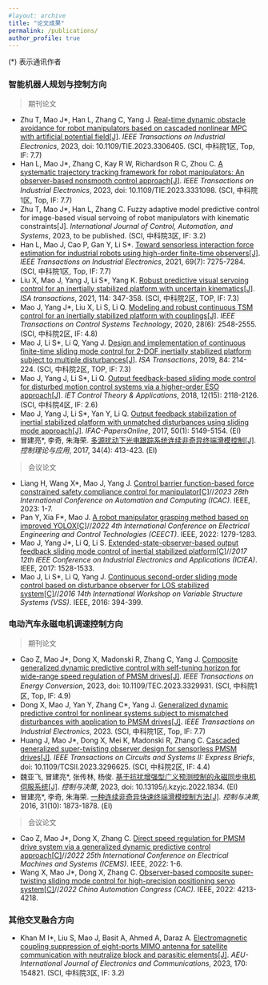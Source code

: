 ```yaml
---
#layout: archive
title: "论文成果"
permalink: /publications/
author_profile: true
---
```


(*) 表示通讯作者
### 智能机器人规划与控制方向
> 期刊论文

- Zhu T, Mao J\*, Han L, Zhang C, Yang J. [Real-time dynamic obstacle avoidance for robot manipulators based on cascaded nonlinear MPC with artificial potential field[J]](https://ieeexplore.ieee.org/abstract/document/10234133). *IEEE Transactions on Industrial Electronics*, 2023, doi: 10.1109/TIE.2023.3306405. (SCI, 中科院1区, Top, IF: 7.7)
- Han L, Mao J\*, Zhang C, Kay R W, Richardson R C, Zhou C. [A systematic trajectory tracking framework for robot manipulators: An observer-based nonsmooth control approach[J]](https://ieeexplore.ieee.org/document/10324401). *IEEE Transactions on Industrial Electronics*, 2023, doi: 10.1109/TIE.2023.3331098. (SCI, 中科院1区, Top, IF: 7.7)
- Zhu T, Mao J\*, Han L, Zhang C. Fuzzy adaptive model predictive control for image-based visual servoing of robot manipulators with kinematic constraints[J]. *International Journal of Control, Automation, and Systems*, 2023, to be published. (SCI, 中科院3区, IF: 3.2)
- Han L, Mao J, Cao P, Gan Y, Li S\*. [Toward sensorless interaction force estimation for industrial robots using high-order finite-time observers[J]](http://ieeexplore.ieee.org.shiep.vpn358.com/document/9484422). *IEEE Transactions on Industrial Electronics*, 2021, 69(7): 7275-7284. (SCI, 中科院1区, Top, IF: 7.7)
- Liu X, Mao J, Yang J, Li S\*, Yang K. [Robust predictive visual servoing control for an inertially stabilized platform with uncertain kinematics[J]](https://www.sciencedirect.com/science/article/pii/S0019057820305589). *ISA transactions*, 2021, 114: 347-358. (SCI, 中科院2区, TOP, IF: 7.3)
- Mao J, Yang J\*, Liu X, Li S, Li Q. [Modeling and robust continuous TSM control for an inertially stabilized platform with couplings[J]](https://ieeexplore.ieee.org/document/8811761). *IEEE Transactions on Control Systems Technology*, 2020, 28(6): 2548-2555. (SCI, 中科院2区, IF: 4.8)
- Mao J, Li S\*, Li Q, Yang J. [Design and implementation of continuous finite-time sliding mode control for 2-DOF inertially stabilized platform subject to multiple disturbances[J]](https://www.sciencedirect.com/science/article/pii/S0019057818303562). *ISA Transactions*, 2019, 84: 214-224. (SCI, 中科院2区, TOP, IF: 7.3)
- Mao J, Yang J, Li S\*, Li Q. [Output feedback-based sliding mode control for disturbed motion control systems via a higher-order ESO approach[J]](https://ietresearch.onlinelibrary.wiley.com/doi/epdf/10.1049/iet-cta.2018.5197). *IET Control Theory & Applications*, 2018, 12(15): 2118-2126. (SCI, 中科院4区, IF: 2.6)
- Mao J, Yang J, Li S\*, Yan Y, Li Q. [Output feedback stabilization of inertial stabilized platform with unmatched disturbances using sliding mode approach[J]](https://www.sciencedirect.com/science/article/pii/S240589631731234X). *IFAC-PapersOnline*, 2017, 50(1): 5149-5154. (EI)
- 冒建亮\*, 李奇, 朱海荣. [多源扰动下光电跟踪系统连续非奇异终端滑模控制[J]](http://jcta.alljournals.ac.cn/cta_cn/ch/reader/view_abstract.aspx?file_no=CCTA160726&flag=1). *控制理论与应用*, 2017, 34(4): 413-423. (EI)
<!-- 李双圻, 朱天启, 冒建亮\*. 基于动态轨迹预测控制的机械手臂运动目标捕捉策略[J]. *计算机仿真*, 2023.
周之剑, 任善荣, 冒建亮\*, 陈辉. 基于模糊自适应滑模动量观测器的机械臂外力矩估计[J], *制造业自动化*，2023.-->

> 会议论文

- Liang H, Wang X\*, Mao J, Yang J. [Control barrier function-based force constrained safety compliance control for manipulator[C]](https://ieeexplore.ieee.org/document/10275266)//*2023 28th International Conference on Automation and Computing (ICAC)*. IEEE, 2023: 1-7.
- Pan Y, Xia F\*, Mao J. [A robot manipulator grasping method based on improved YOLOX[C]](https://ieeexplore.ieee.org/document/10030260)//*2022 4th International Conference on Electrical Engineering and Control Technologies (CEECT)*. IEEE, 2022: 1279-1283.
- Mao J, Yang J\*, Li Q, Li S. [Extended-state-observer-based output feedback sliding mode control of inertial stabilized platform[C]](https://ieeexplore.ieee.org/document/8283081)//*2017 12th IEEE Conference on Industrial Electronics and Applications (ICIEA)*. IEEE, 2017: 1528-1533.
- Mao J, Li S\*, Li Q, Yang J. [Continuous second-order sliding mode control based on disturbance observer for LOS stabilized system[C]](https://ieeexplore.ieee.org/document/7506951)//*2016 14th International Workshop on Variable Structure Systems (VSS)*. IEEE, 2016: 394-399.

### 电动汽车永磁电机调速控制方向

> 期刊论文

- Cao Z, Mao J\*, Dong X, Madonski R, Zhang C, Yang J. [Composite generalized dynamic predictive control with self-tuning horizon for wide-range speed regulation of PMSM drives[J]](https://ieeexplore.ieee.org/document/10306308). *IEEE Transactions on Energy Conversion*, 2023, doi: 10.1109/TEC.2023.3329931. (SCI, 中科院1区, Top, IF: 4.9)
- Dong X, Mao J, Yan Y, Zhang C\*, Yang J. [Generalized dynamic predictive control for nonlinear systems subject to mismatched disturbances with application to PMSM drives[J]](https://ieeexplore.ieee.org/document/10049756). *IEEE Transactions on Industrial Electronics*, 2023. (SCI, 中科院1区, Top, IF: 7.7)
- Huang J, Mao J\*, Dong X, Mei K, Madonski R, Zhang C. [Cascaded generalized super-twisting observer design for sensorless PMSM drives[J]](https://ieeexplore.ieee.org/document/10185936). *IEEE Transactions on Circuits and Systems II: Express Briefs*, doi: 10.1109/TCSII.2023.3296625. (SCI, 中科院2区, IF: 4.4)
- 魏亚飞, 冒建亮\*, 张传林, 杨俊. [基于抗扰增强型广义预测控制的永磁同步电机伺服系统[J]](http://kzyjc.alljournals.cn/kzyjc/article/abstract/2022-1834). *控制与决策*, 2023, doi: 10.13195/j.kzyjc.2022.1834. (EI)
- 冒建亮\*, 李奇, 朱海荣. [一种连续非奇异快速终端滑模控制方法[J]](http://kzyjc.alljournals.cn/kzyjc/article/abstract/2015-1105?st=advanced_search). *控制与决策*, 2016, 31(10): 1873-1878. (EI)
<!-- 冒建亮\*, 魏亚飞, 张传林. 基于DSP的永磁同步电动机RCP对拖实验平台设计[J]. 实验室研究与探索, 2023, 42(04): 38-43.
冒建亮\*, 叶桦, 李奇. 基于FPGA的步进电机电流优化控制策略[J]. 信息与控制, 2015, 44(05): 585-591.-->

> 会议论文

- Cao Z, Mao J\*, Dong X, Zhang C. [Direct speed regulation for PMSM drive system via a generalized dynamic predictive control approach[C]](https://ieeexplore.ieee.org/document/9982919)//*2022 25th International Conference on Electrical Machines and Systems (ICEMS)*. IEEE, 2022: 1-6.
- Wang X, Mao J\*, Dong X, Zhang C. [Observer-based composite super-twisting sliding mode control for high-precision positioning servo system[C]](https://ieeexplore.ieee.org/abstract/document/10055159)//*2022 China Automation Congress (CAC)*. IEEE, 2022: 4213-4218.

### 其他交叉融合方向
- Khan M I\*, Liu S, Mao J, Basit A, Ahmed A, Daraz A. [Electromagnetic coupling suppression of eight-ports MIMO antenna for satellite communication with neutralize block and parasitic elements[J]](https://www.sciencedirect.com/science/article/pii/S1434841123002959). *AEU-International Journal of Electronics and Communications*, 2023, 170: 154821. (SCI, 中科院3区, IF: 3.2)

